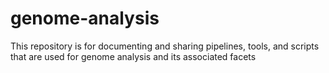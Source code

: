 # genome-analysis
This repository is for documenting and sharing  pipelines, tools, and scripts that are used for genome analysis and its associated facets
